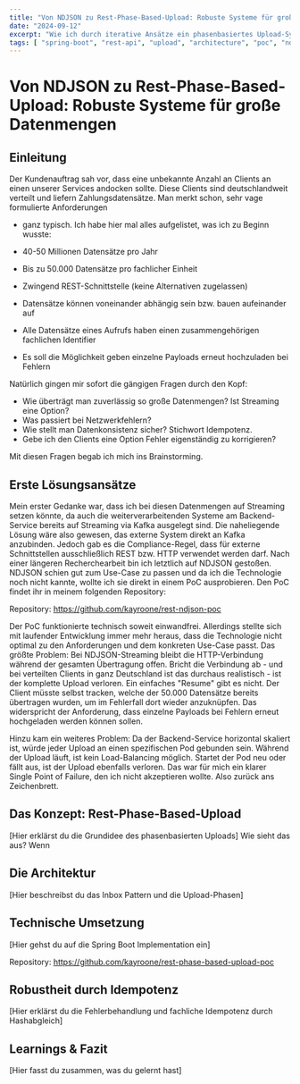 ```yaml
---
title: "Von NDJSON zu Rest-Phase-Based-Upload: Robuste Systeme für große Datenmengen"
date: "2024-09-12"
excerpt: "Wie ich durch iterative Ansätze ein phasenbasiertes Upload-System entwickelt habe, das große Datentransfers robust und fehlertolerant macht"
tags: [ "spring-boot", "rest-api", "upload", "architecture", "poc", "ndjson" ]
---
```


# Von NDJSON zu Rest-Phase-Based-Upload: Robuste Systeme für große Datenmengen

## Einleitung

Der Kundenauftrag sah vor, dass eine unbekannte Anzahl an Clients an einen unserer Services andocken sollte. Diese
Clients sind deutschlandweit verteilt und liefern Zahlungsdatensätze. Man merkt schon, sehr vage formulierte Anforderungen
- ganz typisch. Ich habe hier mal alles aufgelistet, was ich zu Beginn wusste:

- 40-50 Millionen Datensätze pro Jahr
- Bis zu 50.000 Datensätze pro fachlicher Einheit
- Zwingend REST-Schnittstelle (keine Alternativen zugelassen)
- Datensätze können voneinander abhängig sein bzw. bauen aufeinander auf
- Alle Datensätze eines Aufrufs haben einen zusammengehörigen fachlichen Identifier
- Es soll die Möglichkeit geben einzelne Payloads erneut hochzuladen bei Fehlern

Natürlich gingen mir sofort die gängigen Fragen durch den Kopf:

- Wie überträgt man zuverlässig so große Datenmengen? Ist Streaming eine Option?
- Was passiert bei Netzwerkfehlern?
- Wie stellt man Datenkonsistenz sicher? Stichwort Idempotenz.
- Gebe ich den Clients eine Option Fehler eigenständig zu korrigieren?

Mit diesen Fragen begab ich mich ins Brainstorming.

## Erste Lösungsansätze

Mein erster Gedanke war, dass ich bei diesen Datenmengen auf Streaming setzen könnte, da auch die weiterverarbeitenden
Systeme am Backend-Service bereits auf Streaming via Kafka ausgelegt sind. Die naheliegende Lösung wäre also gewesen, das
externe System direkt an Kafka anzubinden. Jedoch gab es die Compliance-Regel, dass für externe Schnittstellen
ausschließlich REST bzw. HTTP verwendet werden darf. Nach einer längeren Recherchearbeit bin ich letztlich auf NDJSON
gestoßen. NDJSON schien gut zum Use-Case zu passen und da ich die Technologie noch nicht kannte, wollte ich sie direkt in
einem PoC ausprobieren. Den PoC findet ihr in meinem folgenden Repository:

Repository: https://github.com/kayroone/rest-ndjson-poc

Der PoC funktionierte technisch soweit einwandfrei. Allerdings stellte sich mit laufender Entwicklung immer mehr heraus, dass die 
Technologie nicht optimal zu den Anforderungen und dem konkreten Use-Case passt. Das größte Problem: Bei NDJSON-Streaming bleibt
die HTTP-Verbindung während der gesamten Übertragung offen. Bricht die Verbindung ab - und bei verteilten Clients in ganz Deutschland ist das durchaus
realistisch - ist der komplette Upload verloren. Ein einfaches "Resume" gibt es nicht. Der Client müsste selbst tracken,
welche der 50.000 Datensätze bereits übertragen wurden, um im Fehlerfall dort wieder anzuknüpfen. Das widerspricht der
Anforderung, dass einzelne Payloads bei Fehlern erneut hochgeladen werden können sollen.

Hinzu kam ein weiteres Problem: Da der Backend-Service horizontal skaliert ist, würde jeder Upload an einen spezifischen
Pod gebunden sein. Während der Upload läuft, ist kein Load-Balancing möglich. Startet der Pod neu oder fällt aus, ist der
Upload ebenfalls verloren. Das war für mich ein klarer Single Point of Failure, den ich nicht akzeptieren wollte. Also
zurück ans Zeichenbrett.

## Das Konzept: Rest-Phase-Based-Upload

[Hier erklärst du die Grundidee des phasenbasierten Uploads]
Wie sieht das aus? Wenn 
## Die Architektur

[Hier beschreibst du das Inbox Pattern und die Upload-Phasen]

## Technische Umsetzung

[Hier gehst du auf die Spring Boot Implementation ein]

Repository: https://github.com/kayroone/rest-phase-based-upload-poc

## Robustheit durch Idempotenz

[Hier erklärst du die Fehlerbehandlung und fachliche Idempotenz durch Hashabgleich]

## Learnings & Fazit

[Hier fasst du zusammen, was du gelernt hast]
